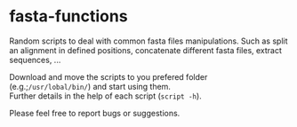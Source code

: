 # fasta-functions

Random scripts to deal with common fasta files manipulations. Such as split an alignment in defined positions, concatenate different fasta files, extract sequences, ...

Download and move the scripts to you prefered folder (e.g.;```/usr/lobal/bin/```) and start using them.  
Further details in the help of each script (```script -h```).

Please feel free to report bugs or suggestions.
